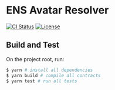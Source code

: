 # ENS Avatar Resolver

[![CI Status](https://github.com/tomafrench/ens-avatar-resolver/workflows/CI/badge.svg)](https://github.com/tomafrench/ens-avatar-resolver/actions)
[![License](https://img.shields.io/badge/License-MIT-green.svg)](https://opensource.org/licenses/MIT)

## Build and Test

On the project root, run:

```bash
$ yarn # install all dependencies
$ yarn build # compile all contracts
$ yarn test # run all tests
```
